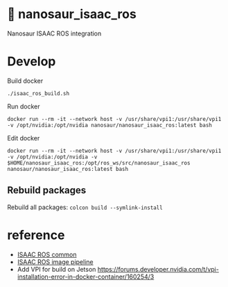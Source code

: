 # 🍏 nanosaur_isaac_ros

Nanosaur ISAAC ROS integration

# Develop

Build docker
```
./isaac_ros_build.sh
```

Run docker
```
docker run --rm -it --network host -v /usr/share/vpi1:/usr/share/vpi1 -v /opt/nvidia:/opt/nvidia nanosaur/nanosaur_isaac_ros:latest bash
```

Edit docker
```
docker run --rm -it --network host -v /usr/share/vpi1:/usr/share/vpi1 -v /opt/nvidia:/opt/nvidia -v $HOME/nanosaur_isaac_ros:/opt/ros_ws/src/nanosaur_isaac_ros nanosaur/nanosaur_isaac_ros:latest bash
```

## Rebuild packages

Rebuild all packages: `colcon build --symlink-install`

# reference

* [ISAAC ROS common](https://github.com/NVIDIA-AI-IOT/isaac_ros_common.git)
* [ISAAC ROS image pipeline](https://github.com/NVIDIA-AI-IOT/isaac_ros_image_pipeline.git)
* Add VPI for build on Jetson https://forums.developer.nvidia.com/t/vpi-installation-error-in-docker-container/160254/3